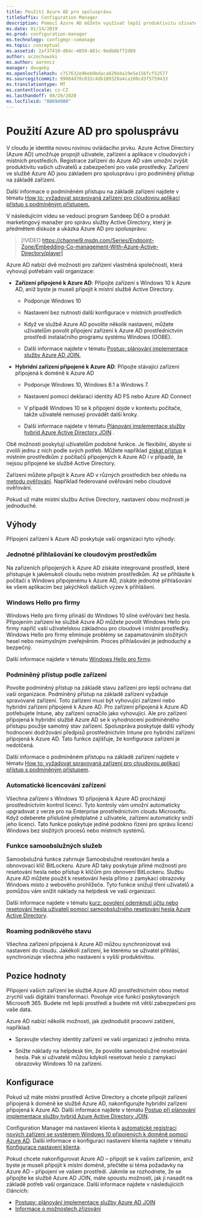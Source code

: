 ```yaml
---
title: Použití Azure AD pro spolusprávu
titleSuffix: Configuration Manager
description: Pomocí Azure AD můžete využívat lepší produktivitu uživatelů a zabezpečení vašich prostředků v cloudových i Prem prostředích.
ms.date: 01/14/2019
ms.prod: configuration-manager
ms.technology: configmgr-comanage
ms.topic: conceptual
ms.assetid: 2af37410-d04c-4059-801c-9edb8bf72d89
author: aczechowski
ms.author: aaroncz
manager: dougeby
ms.openlocfilehash: c757632e96eb9bdaca829d4a19e5e156fcf52577
ms.sourcegitcommit: 99084d70c032c4db109328a4ca100cd3f5759433
ms.translationtype: MT
ms.contentlocale: cs-CZ
ms.lasthandoff: 08/20/2020
ms.locfileid: "88694980"
---
```

# <a name="use-azure-ad-for-co-management"></a>Použití Azure AD pro spolusprávu

V cloudu je identita novou rovinou ovládacího prvku. Azure Active Directory (Azure AD) umožňuje propojit uživatele, zařízení a aplikace v cloudových i místních prostředích. Registrace zařízení do Azure AD vám umožní zvýšit produktivitu vašich uživatelů a zabezpečení pro vaše prostředky. Zařízení ve službě Azure AD jsou základem pro spolusprávu i pro podmíněný přístup na základě zařízení.

Další informace o podmíněném přístupu na základě zařízení najdete v tématu [How to: vyžadovat spravovaná zařízení pro cloudovou aplikaci přístup s podmíněným přístupem.](/azure/active-directory/conditional-access/require-managed-devices)

V následujícím videu se vedoucí program Sandeep DEO a produkt marketingový manažer pro správu služby Active Directory, který je předmětem diskuze a ukázka Azure AD pro spolusprávu:

> [!VIDEO https://channel9.msdn.com/Series/Endpoint-Zone/Embedding-Co-management-With-Azure-Active-Directory/player]

Azure AD nabízí dvě možnosti pro zařízení vlastněná společností, která vyhovují potřebám vaší organizace:  

- **Zařízení připojené k Azure AD**: Připojte zařízení s Windows 10 k Azure AD, aniž byste je museli připojit k místní službě Active Directory.  

  - Podporuje Windows 10

  - Nastavení bez nutnosti další konfigurace v místních prostředích  

  - Když ve službě Azure AD povolíte několik nastavení, můžete uživatelům povolit připojení zařízení k Azure AD prostřednictvím prostředí instalačního programu systému Windows (OOBE).  

  - Další informace najdete v tématu [Postup: plánování implementace služby Azure AD JOIN.](/azure/active-directory/devices/azureadjoin-plan)  

- **Hybridní zařízení připojené k Azure AD**: Připojte stávající zařízení připojená k doméně k Azure AD  

  - Podporuje Windows 10, Windows 8.1 a Windows 7.

  - Nastavení pomocí deklarací identity AD FS nebo Azure AD Connect  

  - V případě Windows 10 se k připojení dojde v kontextu počítače, takže uživatelé nemusejí provádět další kroky.  

  - Další informace najdete v tématu [Plánování implementace služby hybrid Azure Active Directory JOIN](/azure/active-directory/devices/hybrid-azuread-join-plan) .  

Obě možnosti poskytují uživatelům podobné funkce. Je flexibilní, abyste si zvolili jednu z nich podle svých potřeb. Můžete například [získat přístup](/azure/active-directory/devices/azuread-join-sso) k místním prostředkům z počítačů připojených k Azure AD i v případě, že nejsou připojené ke službě Active Directory.

Zařízení můžete připojit k Azure AD v různých prostředích bez ohledu na [metodu ověřování](/azure/active-directory/hybrid/choose-ad-authn). Například federované ověřování nebo cloudové ověřování.

Pokud už máte místní službu Active Directory, nastavení obou možností je jednoduché.

## <a name="benefits"></a>Výhody

Připojení zařízení k Azure AD poskytuje vaší organizaci tyto výhody:

### <a name="single-sign-on-to-cloud-resources"></a>Jednotné přihlašování ke cloudovým prostředkům

Na zařízeních připojených k Azure AD získáte integrované prostředí, které přistupuje k jakémukoli cloudu nebo místním prostředkům. Až se přihlásíte k počítači s Windows připojenému k Azure AD, získáte jednotné přihlašování ke všem aplikacím bez jakýchkoli dalších výzev k přihlášení.  

### <a name="windows-hello-for-business"></a>Windows Hello pro firmy

Windows Hello pro firmy přináší do Windows 10 silné ověřování bez hesla. Připojením zařízení ke službě Azure AD můžete povolit Windows Hello pro firmy napříč vaší uživatelskou základnou pro cloudové i místní prostředky. Windows Hello pro firmy eliminuje problémy se zapamatováním složitých hesel nebo neúmyslným zveřejněním. Proces přihlašování je jednoduchý a bezpečný.

Další informace najdete v tématu [Windows Hello pro firmy](/windows/security/identity-protection/hello-for-business/hello-identity-verification).  

### <a name="device-based-conditional-access"></a>Podmíněný přístup podle zařízení

Povolte podmíněný přístup na základě stavu zařízení pro lepší ochranu dat vaší organizace. Podmíněný přístup na základě zařízení vyžaduje spravované zařízení. Toto zařízení musí být vyhovující zařízení nebo hybridní zařízení připojené k Azure AD. Pro zařízení připojená k Azure AD potřebujete Intune, aby zařízení označilo jako vyhovující. Ale pro zařízení připojená k hybridní službě Azure AD se k vyhodnocení podmíněného přístupu použije samotný stav zařízení. Spoluspráva poskytuje další výhody hodnocení dodržování předpisů prostřednictvím Intune pro hybridní zařízení připojená k Azure AD. Tato funkce zajišťuje, že konfigurace zařízení je nedotčená.

Další informace o podmíněném přístupu na základě zařízení najdete v tématu [How to: vyžadovat spravovaná zařízení pro cloudovou aplikaci přístup s podmíněným přístupem](/azure/active-directory/conditional-access/require-managed-devices).  

### <a name="automatic-device-licensing"></a>Automatické licencování zařízení

Všechna zařízení s Windows 10 připojená k Azure AD procházejí prostřednictvím kontrol licencí. Tyto kontroly vám umožní automaticky upgradovat z verze pro na Enterprise prostřednictvím cloudu Microsoftu. Když odeberete příslušné předplatné z uživatele, zařízení automaticky sníží jeho licenci. Tato funkce poskytuje jediné podokno řízení pro správu licencí Windows bez složitých procesů nebo místních systémů.

### <a name="self-service-functionality"></a>Funkce samoobslužných služeb

Samoobslužná funkce zahrnuje Samoobslužné resetování hesla a obnovovací klíč BitLockeru. Azure AD taky poskytuje přímé možnosti pro resetování hesla nebo přístup k klíčům pro obnovení BitLockeru. Službu Azure AD můžete použít k resetování hesla přímo z zamykací obrazovky Windows místo z webového prohlížeče. Tyto funkce snižují tření uživatelů a pomůžou vám snížit náklady na helpdesk ve vaší organizaci.  

Další informace najdete v tématu [kurz: povolení odemknutí účtu nebo resetování hesla uživateli pomocí samoobslužného resetování hesla Azure Active Directory](/azure/active-directory/authentication/tutorial-enable-sspr).

### <a name="enterprise-state-roaming"></a>Roaming podnikového stavu

Všechna zařízení připojená k Azure AD můžou synchronizovat svá nastavení do cloudu. Jakékoli zařízení, ke kterému se uživatel přihlásí, synchronizuje všechna jeho nastavení s vyšší produktivitou.  

## <a name="value-proposition"></a>Pozice hodnoty

Připojení vašich zařízení ke službě Azure AD prostřednictvím obou metod zrychlí vaši digitální transformaci. Povoluje více funkcí poskytovaných Microsoft 365. Budete mít lepší prostředí a budete mít větší zabezpečení pro vaše data.

Azure AD nabízí několik možností, jak zjednodušit pracovní zatížení, například:

- Spravujte všechny identity zařízení ve vaší organizaci z jednoho místa.  

- Snižte náklady na helpdesk tím, že povolíte samoobslužné resetování hesla. Pak si uživatelé můžou kdykoli resetovat heslo z zamykací obrazovky Windows 10 na zařízení.  

## <a name="configure"></a>Konfigurace

Pokud už máte místní prostředí Active Directory a chcete připojit zařízení připojená k doméně ke službě Azure AD, nakonfigurujte hybridní zařízení připojená k Azure AD. Další informace najdete v tématu [Postup při plánování implementace služby hybrid Azure Active Directory JOIN](/azure/active-directory/devices/hybrid-azuread-join-plan).

Configuration Manager má nastavení klienta k [automatické registraci nových zařízení se systémem Windows 10 připojených k doméně pomocí Azure AD](../core/clients/deploy/about-client-settings.md#automatically-register-new-windows-10-domain-joined-devices-with-azure-active-directory). Další informace o konfiguraci nastavení klienta najdete v tématu [Konfigurace nastavení klienta](../core/clients/deploy/configure-client-settings.md).

Pokud chcete nakonfigurovat Azure AD – připojit se k vašim zařízením, aniž byste je museli připojit k místní doméně, přečtěte si téma požadavky na Azure AD – připojení ve vašem prostředí. Jakmile se rozhodnete, že se připojíte ke službě Azure AD JOIN, máte spoustu možností, jak ji nasadit na základě potřeb vaší organizace. Další informace najdete v následujících článcích:

- [Postupy: plánování implementace služby Azure AD JOIN](/azure/active-directory/devices/azureadjoin-plan)  
- [Informace o možnostech zřizování](/azure/active-directory/devices/azureadjoin-plan#understand-your-provisioning-options)
